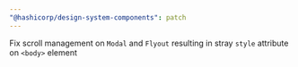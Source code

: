 ```yaml
---
"@hashicorp/design-system-components": patch
---
```


Fix scroll management on `Modal` and `Flyout` resulting in stray `style` attribute on `<body>` element
